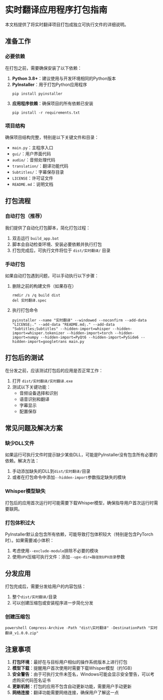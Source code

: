 # 实时翻译应用程序打包指南

本文档提供了将实时翻译项目打包成独立可执行文件的详细说明。

## 准备工作

### 必要依赖

在打包之前，需要确保安装了以下依赖：

1. **Python 3.8+**：建议使用与开发环境相同的Python版本
2. **PyInstaller**：用于打包Python应用程序
   ```
   pip install pyinstaller
   ```
3. **应用程序依赖**：确保项目的所有依赖已安装
   ```
   pip install -r requirements.txt
   ```

### 项目结构

确保项目结构完整，特别是以下关键文件和目录：

- `main.py`：主程序入口
- `gui/`：用户界面代码
- `audio/`：音频处理代码
- `translation/`：翻译功能代码
- `Subtitles/`：字幕保存目录
- `LICENSE`：许可证文件
- `README.md`：说明文档

## 打包流程

### 自动打包（推荐）

我们提供了自动化打包脚本，简化打包过程：

1. 双击运行 `build_app.bat`
2. 脚本会自动检查环境、安装必要依赖并执行打包
3. 打包完成后，可执行文件将位于 `dist/实时翻译/` 目录

### 手动打包

如果自动打包遇到问题，可以手动执行以下步骤：

1. 删除之前的构建文件（如果存在）
   ```
   rmdir /s /q build dist
   del 实时翻译.spec
   ```

2. 执行打包命令
   ```
   pyinstaller --name "实时翻译" --windowed --noconfirm --add-data "LICENSE;." --add-data "README.md;." --add-data "Subtitles;Subtitles" --hidden-import=whisper --hidden-import=whisper.tokenizer --hidden-import=torch --hidden-import=numpy --hidden-import=PyQt6 --hidden-import=PySide6 --hidden-import=googletrans main.py
   ```

## 打包后的测试

在分发之前，应该测试打包后的应用是否正常工作：

1. 打开 `dist/实时翻译/实时翻译.exe`
2. 测试以下关键功能：
   - 音频设备选择和识别
   - 语音识别和翻译
   - 字幕显示
   - 配置保存

## 常见问题及解决方案

### 缺少DLL文件

如果运行可执行文件时提示缺少某些DLL，可能是PyInstaller没有包含所有必要的依赖。解决方法：

1. 手动添加缺失的DLL到`dist/实时翻译/`目录
2. 或者在打包命令中添加`--hidden-import`参数指定缺失的模块

### Whisper模型缺失

打包后的应用首次运行时可能需要下载Whisper模型，确保指导用户首次运行时需要联网。

### 打包体积过大

PyInstaller默认会包含所有依赖，可能导致打包体积较大（特别是包含PyTorch时）。如果需要减小体积：

1. 考虑使用`--exclude-module`排除不必要的模块
2. 使用`UPX`压缩可执行文件：添加`--upx-dir=路径到UPX目录`参数

## 分发应用

打包完成后，需要分发给用户的内容包括：

1. 整个`dist/实时翻译/`目录
2. 可以创建压缩包或安装程序进一步简化分发

### 创建压缩包

```
powershell Compress-Archive -Path "dist\实时翻译" -DestinationPath "实时翻译_v1.0.0.zip"
```

## 注意事项

1. **打包环境**：最好在与目标用户相似的操作系统版本上进行打包
2. **模型下载**：提醒用户首次使用时需要下载Whisper模型（约1GB）
3. **安全警告**：由于可执行文件未签名，Windows可能会显示安全警告，可以考虑购买代码签名证书
4. **更新机制**：打包的应用不包含自动更新功能，需要用户手动更新
5. **网络连接**：翻译功能需要网络连接，确保用户了解这一点 